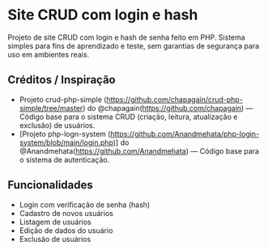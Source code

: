 # Site CRUD com login e hash

Projeto de site CRUD com login e hash de senha feito em PHP. Sistema simples para fins de aprendizado e teste, sem garantias de segurança para uso em ambientes reais.

## Créditos / Inspiração

- Projeto crud-php-simple (https://github.com/chapagain/crud-php-simple/tree/master) do @chapagain(https://github.com/chapagain) — Código base para o sistema CRUD (criação, leitura, atualização e exclusão) de usuários.
- [Projeto php-logn-system (https://github.com/Anandmehata/php-login-system/blob/main/login.php)] do @Anandmehata(https://github.com/Anandmehata) — Código base para o sistema de autenticação.

## Funcionalidades

- Login com verificação de senha (hash)
- Cadastro de novos usuários
- Listagem de usuários
- Edição de dados do usuário
- Exclusão de usuários
